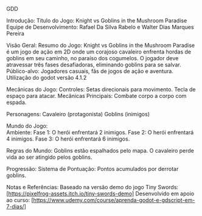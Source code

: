 GDD

Introdução:
Título do Jogo: Knight vs Goblins in the Mushroom Paradise
Equipe de Desenvolvimento: Rafael Da Silva Rabelo e Walter Dias Marques Pereira

Visão Geral:
Resumo do Jogo: Knight vs Goblins in the Mushroom Paradise é um jogo de ação em 2D onde um corajoso cavaleiro enfrenta hordas de goblins em seu caminho, no paraíso dos cogumelos. O jogador deve atravessar três fases desafiadoras, eliminando goblins para se salvar.
Público-alvo: Jogadores casuais, fãs de jogos de ação e aventura.
Utilização do godot versão 4.1.2

Mecânicas do Jogo:
Controles:
Setas direcionais para movimento.
Tecla de espaço para atacar.
Mecânicas Principais:
Combate corpo a corpo com espada.

Personagens:
Cavaleiro (protagonista)
Goblins (inimigos)

Mundo do Jogo:	
Ambiente:
Fase 1: O herói enfrentará 2 inimigos.
Fase 2: O herói enfrentará 4 inimigos.
Fase 3: O herói enfrentará 6 inimigos.

Regras do Mundo:
Goblins estão espalhados pelo mapa.
O cavaleiro perde vida ao ser atingido pelos goblins.

Progressão:
Sistema de Pontuação: Pontos acumulados por derrotar goblins.

Notas e Referências:
Baseado na versão demo do jogo Tiny Swords: [https://pixelfrog-assets.itch.io/tiny-swords-demo]
Desenvolvido em apoio ao curso: [https://www.udemy.com/course/aprenda-godot-e-gdscript-em-7-dias/]

